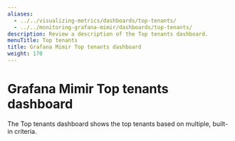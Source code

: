 ```yaml
---
aliases:
  - ../../visualizing-metrics/dashboards/top-tenants/
  - ../../monitoring-grafana-mimir/dashboards/top-tenants/
description: Review a description of the Top tenants dashboard.
menuTitle: Top tenants
title: Grafana Mimir Top tenants dashboard
weight: 170
---
```


# Grafana Mimir Top tenants dashboard

The Top tenants dashboard shows the top tenants based on multiple, built-in criteria.
